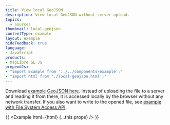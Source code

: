 ```yaml
---
title: View local GeoJSON
description: View local GeoJSON without server upload.
topics:
  - Sources
thumbnail: local-geojson
contentType: example
layout: example
hideFeedback: true
language:
- JavaScript
products:
- MapLibre GL JS
prependJs:
- "import Example from '../../components/example';"
- "import html from './local-geojson.html';"
---
```


Download [example GeoJSON here](https://data-roscoco.opendata.arcgis.com/datasets/0371f25602be4f5f9145e9b76e2de54b_0.geojson?outSR=%7B%22latestWkid%22%3A2157%2C%22wkid%22%3A2157%7D). Instead of uploading the file to a server and reading it from there, it is accessed locally by the browser without any network transfer. If you also want to write to the opened file, see [example with File System Access API](local-geojson-experimental.html).

{{ <Example html={html} {...this.props} /> }}

